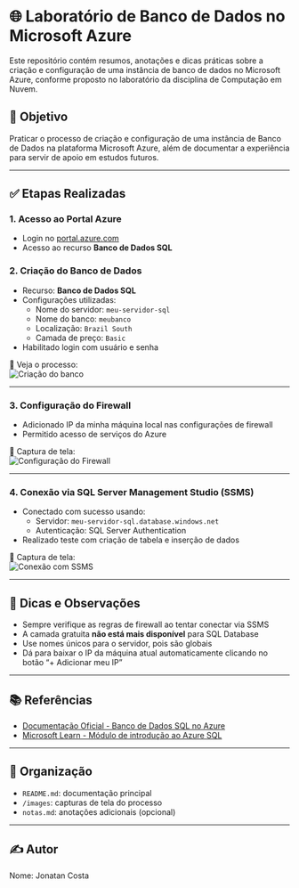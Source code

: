 # 🌐 Laboratório de Banco de Dados no Microsoft Azure

Este repositório contém resumos, anotações e dicas práticas sobre a criação e configuração de uma instância de banco de dados no Microsoft Azure, conforme proposto no laboratório da disciplina de Computação em Nuvem.

## 📌 Objetivo

Praticar o processo de criação e configuração de uma instância de Banco de Dados na plataforma Microsoft Azure, além de documentar a experiência para servir de apoio em estudos futuros.

---

## ✅ Etapas Realizadas

### 1. Acesso ao Portal Azure

- Login no [portal.azure.com](https://portal.azure.com)
- Acesso ao recurso **Banco de Dados SQL**

### 2. Criação do Banco de Dados

- Recurso: **Banco de Dados SQL**
- Configurações utilizadas:
  - Nome do servidor: `meu-servidor-sql`
  - Nome do banco: `meubanco`
  - Localização: `Brazil South`
  - Camada de preço: `Basic`
- Habilitado login com usuário e senha

📸 Veja o processo:  
![Criação do banco](images/criacao-banco.png)

---

### 3. Configuração do Firewall

- Adicionado IP da minha máquina local nas configurações de firewall
- Permitido acesso de serviços do Azure

📸 Captura de tela:  
![Configuração do Firewall](images/configuracao-seguranca.png)

---

### 4. Conexão via SQL Server Management Studio (SSMS)

- Conectado com sucesso usando:
  - Servidor: `meu-servidor-sql.database.windows.net`
  - Autenticação: SQL Server Authentication
- Realizado teste com criação de tabela e inserção de dados

📸 Captura de tela:  
![Conexão com SSMS](images/revisar-criar.png)

---

## 📝 Dicas e Observações

- Sempre verifique as regras de firewall ao tentar conectar via SSMS
- A camada gratuita **não está mais disponível** para SQL Database
- Use nomes únicos para o servidor, pois são globais
- Dá para baixar o IP da máquina atual automaticamente clicando no botão “+ Adicionar meu IP”

---

## 📚 Referências

- [Documentação Oficial - Banco de Dados SQL no Azure](https://learn.microsoft.com/pt-br/azure/azure-sql/)
- [Microsoft Learn - Módulo de introdução ao Azure SQL](https://learn.microsoft.com/pt-br/training/modules/introduction-to-azure-sql-database/)

---

## 📂 Organização

- `README.md`: documentação principal
- `/images`: capturas de tela do processo
- `notas.md`: anotações adicionais (opcional)

---

## ✍️ Autor

Nome: Jonatan Costa


